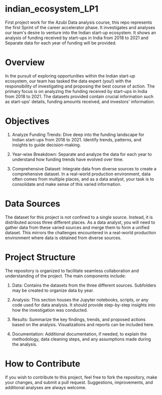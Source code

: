 # indian_ecosystem_LP1
First project work for the Azubi Data analysis course, this repo represents the first Sprint of the career accelerator phase. It investigates and analyses our team's desire to venture into the Indian start-up ecosystem. It shows an analysis of funding received by start-ups in India from 2018 to 2021 and Separate data for each year of funding will be provided.


# Overview
In the pursuit of exploring opportunities within the Indian start-up ecosystem, our team has tasked the data expert (you!) with the responsibility of investigating and proposing the best course of action. The primary focus is on analyzing the funding received by start-ups in India from 2018 to 2021. The datasets provided contain crucial information such as start-ups' details, funding amounts received, and investors' information.

# Objectives
1. Analyze Funding Trends: Dive deep into the funding landscape for Indian start-ups from 2018 to 2021. Identify trends, patterns, and insights to guide decision-making.

2. Year-wise Breakdown: Separate and analyze the data for each year to understand how funding trends have evolved over time.

3. Comprehensive Dataset: Integrate data from diverse sources to create a comprehensive dataset. In a real-world production environment, data often comes from multiple places, and as a data analyst, your task is to consolidate and make sense of this varied information.

# Data Sources
The dataset for this project is not confined to a single source. Instead, it is distributed across three different places. As a data analyst, you will need to gather data from these varied sources and merge them to form a unified dataset. This mirrors the challenges encountered in a real-world production environment where data is obtained from diverse sources.

# Project Structure
The repository is organized to facilitate seamless collaboration and understanding of the project. The main components include:

1. Data: Contains the datasets from the three different sources. Subfolders may be created to organize data by year.

2. Analysis: This section houses the Jupyter notebooks, scripts, or any code used for data analysis. It should provide step-by-step insights into how the investigation was conducted.

3. Results: Summarize the key findings, trends, and proposed actions based on the analysis. Visualizations and reports can be included here.

4. Documentation: Additional documentation, if needed, to explain the methodology, data cleaning steps, and any assumptions made during the analysis.

# How to Contribute
If you wish to contribute to this project, feel free to fork the repository, make your changes, and submit a pull request. Suggestions, improvements, and additional analyses are always welcome.
